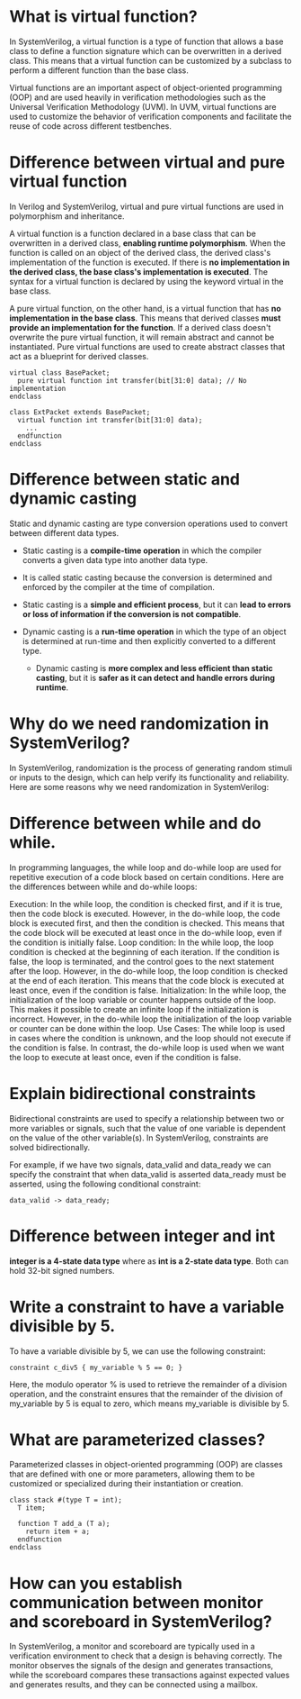# What is virtual function?
In SystemVerilog, a virtual function is a type of function that allows a base class to define a function signature which can be overwritten in a derived class. This means that a virtual function can be customized by a subclass to perform a different function than the base class.

Virtual functions are an important aspect of object-oriented programming (OOP) and are used heavily in verification methodologies such as the Universal Verification Methodology (UVM). In UVM, virtual functions are used to customize the behavior of verification components and facilitate the reuse of code across different testbenches.

# Difference between virtual and pure virtual function
In Verilog and SystemVerilog, virtual and pure virtual functions are used in polymorphism and inheritance.

A virtual function is a function declared in a base class that can be overwritten in a derived class, **enabling runtime polymorphism**. When the function is called on an object of the derived class, the derived class's implementation of the function is executed. If there is **no implementation in the derived class, the base class's implementation is executed**. The syntax for a virtual function is declared by using the keyword virtual in the base class.

A pure virtual function, on the other hand, is a virtual function that has **no implementation in the base class**. This means that derived classes **must provide an implementation for the function**. If a derived class doesn't overwrite the pure virtual function, it will remain abstract and cannot be instantiated. Pure virtual functions are used to create abstract classes that act as a blueprint for derived classes.
```
virtual class BasePacket;
  pure virtual function int transfer(bit[31:0] data); // No implementation
endclass

class ExtPacket extends BasePacket;
  virtual function int transfer(bit[31:0] data);
    ...
  endfunction
endclass
```

# Difference between static and dynamic casting
Static and dynamic casting are type conversion operations used to convert between different data types.

* Static casting is a **compile-time operation** in which the compiler converts a given data type into another data type.
* It is called static casting because the conversion is determined and enforced by the compiler at the time of compilation.
* Static casting is a **simple and efficient process**, but it can **lead to errors or loss of information if the conversion is not compatible**.

* Dynamic casting is a **run-time operation** in which the type of an object is determined at run-time and then explicitly converted to a different type.
  * Dynamic casting is **more complex and less efficient than static casting**, but it is **safer as it can detect and handle errors during runtime**.

# Why do we need randomization in SystemVerilog?
In SystemVerilog, randomization is the process of generating random stimuli or inputs to the design, which can help verify its functionality and reliability. Here are some reasons why we need randomization in SystemVerilog:

# Difference between while and do while.
In programming languages, the while loop and do-while loop are used for repetitive execution of a code block based on certain conditions. Here are the differences between while and do-while loops:

Execution: In the while loop, the condition is checked first, and if it is true, then the code block is executed. However, in the do-while loop, the code block is executed first, and then the condition is checked. This means that the code block will be executed at least once in the do-while loop, even if the condition is initially false.
Loop condition: In the while loop, the loop condition is checked at the beginning of each iteration. If the condition is false, the loop is terminated, and the control goes to the next statement after the loop. However, in the do-while loop, the loop condition is checked at the end of each iteration. This means that the code block is executed at least once, even if the condition is false.
Initialization: In the while loop, the initialization of the loop variable or counter happens outside of the loop. This makes it possible to create an infinite loop if the initialization is incorrect. However, in the do-while loop the initialization of the loop variable or counter can be done within the loop.
Use Cases: The while loop is used in cases where the condition is unknown, and the loop should not execute if the condition is false. In contrast, the do-while loop is used when we want the loop to execute at least once, even if the condition is false.

# Explain bidirectional constraints
Bidirectional constraints are used to specify a relationship between two or more variables or signals, such that the value of one variable is dependent on the value of the other variable(s). In SystemVerilog, constraints are solved bidirectionally.

For example, if we have two signals, data_valid and data_ready we can specify the constraint that when data_valid is asserted data_ready must be asserted, using the following conditional constraint:
```
data_valid -> data_ready;
```

# Difference between integer and int
**integer is a 4-state data type** where as **int is a 2-state data type**. Both can hold 32-bit signed numbers.

# Write a constraint to have a variable divisible by 5.
To have a variable divisible by 5, we can use the following constraint:
```
constraint c_div5 { my_variable % 5 == 0; }
```
Here, the modulo operator % is used to retrieve the remainder of a division operation, and the constraint ensures that the remainder of the division of my_variable by 5 is equal to zero, which means my_variable is divisible by 5.

# What are parameterized classes?
Parameterized classes in object-oriented programming (OOP) are classes that are defined with one or more parameters, allowing them to be customized or specialized during their instantiation or creation.
```
class stack #(type T = int);
  T item;

  function T add_a (T a);
    return item + a;
  endfunction
endclass
```

# How can you establish communication between monitor and scoreboard in SystemVerilog?
In SystemVerilog, a monitor and scoreboard are typically used in a verification environment to check that a design is behaving correctly. The monitor observes the signals of the design and generates transactions, while the scoreboard compares these transactions against expected values and generates results, and they can be connected using a mailbox.

